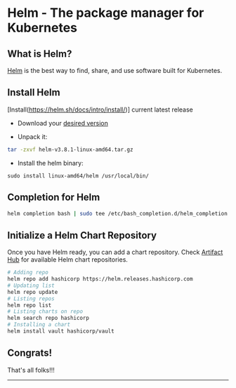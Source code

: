 # Helm - The package manager for Kubernetes

## What is Helm?

[Helm](https://helm.sh/) is the best way to find, share, and use software built for Kubernetes.

## Install Helm

[Install(https://helm.sh/docs/intro/install/)] current latest release

- Download your [desired version](https://github.com/helm/helm/releases)

- Unpack it:

```sh
tar -zxvf helm-v3.8.1-linux-amd64.tar.gz
```

- Install the helm binary:

```shell
sudo install linux-amd64/helm /usr/local/bin/
```

## Completion for Helm

```sh
helm completion bash | sudo tee /etc/bash_completion.d/helm_completion
```

## Initialize a Helm Chart Repository

Once you have Helm ready, you can add a chart repository. Check [Artifact Hub](https://artifacthub.io/packages/search?kind=0) for available Helm chart repositories.

```sh
# Adding repo
helm repo add hashicorp https://helm.releases.hashicorp.com
# Updating list
helm repo update
# Listing repos
helm repo list
# Listing charts on repo
helm search repo hashicorp
# Installing a chart
helm install vault hashicorp/vault
```

## Congrats!

That's all folks!!!
___

